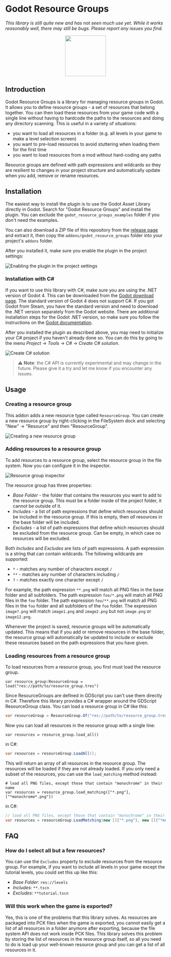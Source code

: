 # Godot Resource Groups

_This library is still quite new and has not seen much use yet. While it works reasonably well, there may still be bugs. Please report any issues you find._

<!--suppress HtmlDeprecatedAttribute -->
<p align="center"><img height="128" src="icon.svg" width="128"/></p>

## Introduction

Godot Resource Groups is a library for managing resource groups in Godot. It allows you to define resource groups - a set of resources that belong together. You can then load these resources from your game code with a single line without having to hardcode the paths to the resources and doing any directory scanning. This is useful in a variety of situations:

- you want to load all resources in a folder (e.g. all levels in your game to make a level selection screen)
- you want to pre-load resources to avoid stuttering when loading them for the first time 
- you want to load resources from a mod without hard-coding any paths

Resource groups are defined with path expressions and wildcards so they are resilient to changes in your project structure and automatically update when you add, remove or rename resources.

## Installation

The easiest way to install the plugin is to use the Godot Asset Library directly in Godot. Search for "Godot Resource Groups" and install the plugin. You can exclude the `godot_resource_groups_examples` folder if you don't need the examples. 

You can also download a ZIP file of this repository from the [release page](https://github.com/derkork/godot-resource-groups/releases) and extract it, then copy the `addons/godot_resource_groups` folder into your project's `addons` folder.

After you installed it, make sure you enable the plugin in the project settings:

![Enabling the plugin in the project settings](manual/images/enable_the_plugin.png)


### Installation with C#

If you want to use this library with C#, make sure you are using the .NET version of Godot 4. This can be downloaded from the [Godot download page](https://godotengine.org/download). The standard version of Godot 4 does not support C#. If you got Godot from Steam, you have the standard version and need to download the .NET version separately from the Godot website. There are additional installation steps for the Godot .NET version, so make sure you follow the instructions on the [Godot documentation](https://docs.godotengine.org/en/stable/tutorials/scripting/c_sharp/c_sharp_basics.html).

After you installed the plugin as described above, you may need to initialize your C# project if you haven't already done so. You can do this by going to the menu _Project_ -> _Tools_ -> _C#_ -> _Create C# solution_.

![Create C# solution](manual/images/create_csharp_solution.png)

> ⚠️ **Note**: the C# API is currently experimental and may change in the future. Please give it a try and let me know if you encounter any issues.


## Usage
### Creating a resource group

This addon adds a new resource type called `ResourceGroup`. You can create a new resource group by right-clicking in the FileSystem dock and selecting "New" -> "Resource" and then "ResourceGroup".

![Creating a new resource group](manual/images/resource_group_creation.png)

### Adding resources to a resource group

To add resources to a resource group, select the resource group in the file system. Now you can configure it in the inspector. 

![Resource group inspector](manual/images/inspector.png)

The resource group has three properties:

- _Base Folder_ - the folder that contains the resources you want to add to the resource group. This must be a folder inside of the project folder, it cannot be outside of it.
- _Includes_ - a list of path expressions that define which resources should be included in the resource group. If this is empty, then _all_ resources in the base folder will be included.
- _Excludes_ - a list of path expressions that define which resources should be excluded from the resource group. Can be empty, in which case no resources will be excluded.

Both _Includes_ and _Excludes_ are lists of path expressions. A path expression is a string that can contain wildcards. The following wildcards are supported:

- `*` - matches any number of characters except `/`
- `**` - matches any number of characters including `/`
- `?` - matches exactly one character except `/`

For example, the path expression `**.png` will match all PNG files in the base folder and all subfolders. The path expression `foo/*.png` will match all PNG files in the `foo` folder. The path expression `foo/**.png` will match all PNG files in the `foo` folder and all subfolders of the `foo` folder. The expression `image?.png` will match `image1.png` and `image2.png` but not `image.png` or `image12.png`.

Whenever the project is saved, resource groups will be automatically updated. This means that if you add or remove resources in the base folder, the resource group will automatically be updated to include or exclude these resources based on the path expressions that you have given.

### Loading resources from a resource group

To load resources from a resource group, you first must load the resource group.

```gdscript
var resource_group:ResourceGroup = load("res://path/to/resource_group.tres")
```

Since ResourceGroups are defined in GDScript you can't use them directly in C#. Therefore this library provides a C# wrapper around the GDScript ResourceGroup class. You can load a resource group in C# like this:

```csharp
var resourceGroup = ResourceGroup.Of("res://path/to/resource_group.tres");
``` 

Now you can load all resources in the resource group with a single line:

```gdscript
var resources = resource_group.load_all()
```

in C#:

```csharp
var resources = resourceGroup.LoadAll();
```

This will return an array of all resources in the resource group. The resources will be loaded if they are not already loaded. If you only need a subset of the resources, you can use the `load_matching` method instead:

```gdscript
# load all PNG files, except those that contain "monochrome" in their name
var resources = resource_group.load_matching(["*.png"], ["*monochrome*.png"])
```

in C#:

```csharp
// load all PNG files, except those that contain "monochrome" in their name
var resources = resourceGroup.LoadMatching(new []{"*.png"}, new []{"*monochrome*.png"});
```

## FAQ

### How do I select all but a few resources?

You can use the `Excludes` property to exclude resources from the resource group. For example, if you want to include all levels in your game except the tutorial levels, you could set this up like this:

- _Base Folder_: `res://levels`
- _Includes_: `**.tscn`
- _Excludes_: `**tutorial.tscn`

### Will this work when the game is exported?

Yes, this is one of the problems that this library solves. As resources are packaged into PCK files when the game is exported, you cannot easily get a list of all resources in a folder anymore after exporting, because the file system API does not work inside PCK files. This library solves this problem by storing the list of resources in the resource group itself, so all you need to do is load up your well-known resource group and you can get a list of all resources in it.